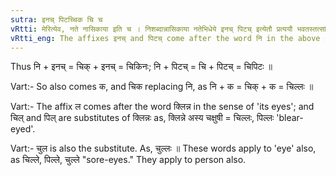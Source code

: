 ```yaml
---
sutra: इनच् पिटच्चिक चि च
vRtti: मेरित्येव, नते नासिकाया इति च । निशब्दान्नासिकाया नतेभिधेये इनच् पिटच् इत्येतौ प्रत्ययौ भवतस्तत्सांन्नियोगेन च निशब्दस्य यथासंख्यं चिक चि इत्येतावादेशौ भवतः ॥
vRtti_eng: The affixes इनच् and पिटच् come after the word नि in the above sense of a hooked nose; and चिक् and चि are the substitutes of नि before those affixes respectively.
---
```

Thus नि + इनच् = चिक् + इनच् = चिकिनः; नि + पिटच् = चि + पिटच् = चिपिटः ॥

Vart:- So also comes क, and चिक replacing नि, as नि + क = चिक् + क = चिल्लः ॥

Vart:- The affix ल comes after the word क्लिन्न in the sense of 'its eyes'; and चिल् and पिल् are substitutes of क्लिन्नः as, क्लिन्ने अस्य चक्षुषी = चिल्लः, पिल्लः 'blear-eyed'.

Vart:- चुल is also the substitute. As, चुल्लः ॥ These words apply to 'eye' also, as चिल्ले, पिल्ले, चुल्ले "sore-eyes." They apply to person also.

